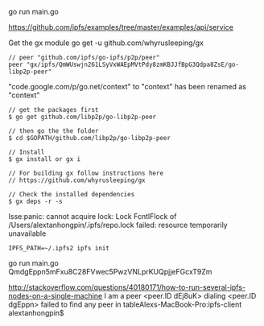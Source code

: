 go run main.go <peerID>


https://github.com/ipfs/examples/tree/master/examples/api/service

Get the gx module
go get -u github.com/whyrusleeping/gx

    // peer "github.com/ipfs/go-ipfs/p2p/peer"
    peer "gx/ipfs/QmWUswjn261LSyVxWAEpMVtPdy8zmKBJJfBpG3Qdpa8ZsE/go-libp2p-peer"

"code.google.com/p/go.net/context" to "context"
has been renamed as    "context"



```
// get the packages first
$ go get github.com/libp2p/go-libp2p-peer

// then go the the folder
$ cd $GOPATH/github.com/libp2p/go-libp2p-peer

// Install 
$ gx install or gx i

// For building gx follow instructions here
// https://github.com/whyrusleeping/gx

// Check the installed dependencies
$ gx deps -r -s
```

Isse:panic: cannot acquire lock: Lock FcntlFlock of /Users/alextanhongpin/.ipfs/repo.lock failed: resource temporarily unavailable
```
IPFS_PATH=~/.ipfs2 ipfs init
```

 go run main.go QmdgEppn5mFxu8C28FVwec5PwzVNLprKUQpjjeFGcxT9Zm

http://stackoverflow.com/questions/40180171/how-to-run-several-ipfs-nodes-on-a-single-machine
 I am a peer <peer.ID dEj8uK> dialing <peer.ID dgEppn>
failed to find any peer in tableAlexs-MacBook-Pro:ipfs-client alextanhongpin$ 
